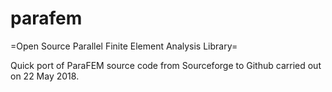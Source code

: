 # parafem
=Open Source Parallel Finite Element Analysis Library=

Quick port of ParaFEM source code from Sourceforge to Github carried out on 22 May 2018. 
